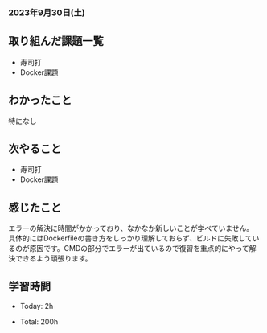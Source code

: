 ### 2023年9月30日(土)

## 取り組んだ課題一覧

- 寿司打
- Docker課題

## わかったこと
特になし

## 次やること

- 寿司打
- Docker課題

## 感じたこと

エラーの解決に時間がかかっており、なかなか新しいことが学べていません。
具体的にはDockerfileの書き方をしっかり理解しておらず、ビルドに失敗しているのが原因です。CMDの部分でエラーが出ているので復習を重点的にやって解決できるよう頑張ります。

## 学習時間

- Today: 2h

- Total: 200h